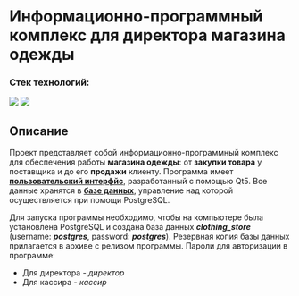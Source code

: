 # Информационно-программный комплекс для директора магазина одежды

### Стек технологий:
<img src="https://img.shields.io/badge/PostgreSQL-363636?style=for-the-badge&logo=PostgreSQL&logoColor=FFFFFF"/> <img src="https://img.shields.io/badge/Qt-363636?style=for-the-badge&logo=Qt&logoColor=41CD52"/>
## Описание
Проект представляет собой информационно-программный комплекс для обеспечения работы __магазина одежды__: от __закупки товара__ у поставщика и до его __продажи__ клиенту.
Программа имеет [__пользовательский интерфйс__](https://drive.google.com/file/d/1Qi7knMYXuzGLb8gIzudENXoOAFKXmPiJ/view), разработанный с помощью Qt5. Все данные хранятся в [__базе данных__](https://drive.google.com/file/d/1xH4wbRpeBdbhAy3K2nRLBT1QB3DBOVB4/view), управление над которой осуществляется при помощи PostgreSQL.

Для запуска программы необходимо, чтобы на компьютере была установлена PostgreSQL и создана база данных _**clothing_store**_ (username: _**postgres**_, password: _**postgres**_). Резервная копия базы данных прилагается в архиве с релизом программы. Пароли для авторизации в программе:
* Для директора - *директор*
* Для кассира - *кассир*

